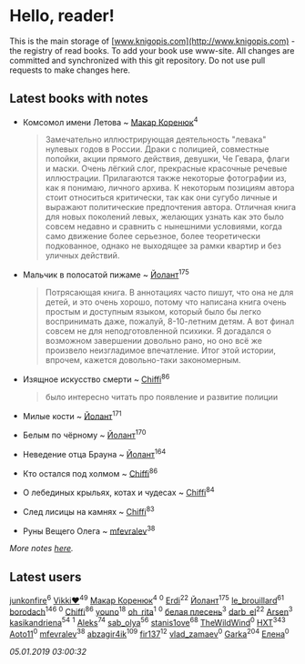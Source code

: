# Hello, reader!
This is the main storage of [www.knigopis.com](http://www.knigopis.com) - the registry of read books.
To add your book use www-site. All changes are committed and synchronized with this git repository.
Do not use pull requests to make changes here.


## Latest books with notes
* Комсомол имени Летова ~ [Макар Коренюк](users/126/126368737-vkontakte)<sup>4</sup>
    > Замечательно иллюстрирующая деятельность "левака" нулевых годов в России. Драки с полицией, совместные попойки, акции прямого действия, девушки, Че Гевара, флаги и маски. Очень лёгкий слог, прекрасные красочные речевые иллюстрации. Прилагаются также некоторые фотографии из, как я понимаю, личного архива.
    > К некоторым позициям автора стоит относиться критически, так как они сугубо личные и выражают политические предпочтения автора. 
    > Отличная книга для новых поколений левых, желающих узнать как это было совсем недавно и сравнить с нынешними условиями, когда само движение более серьезное, более теоретически подкованное, однако не выходящее за рамки квартир и без уличных действий.

* Мальчик в полосатой пижаме ~ [Йолант](users/104/104690883692185089260-google)<sup>175</sup>
    > Потрясающая книга. В аннотациях часто пишут, что она не для детей, и это очень хорошо, потому что написана книга очень простым и доступным языком, который было бы легко воспринимать даже, пожалуй, 8-10-летним детям. А вот финал совсем не для неподготовленной психики. Я догадался о возможном завершении довольно рано, но оно всё же произвело неизгладимое впечатление. Итог этой истории, впрочем, кажется довольно-таки закономерным.

* Изящное искусство смерти ~ [Chiffi](users/105/105831994080785626680-google)<sup>86</sup>
    > было интересно читать про появление и развитие полиции

* Милые кости ~ [Йолант](users/104/104690883692185089260-google)<sup>171</sup>

* Белым по чёрному ~ [Йолант](users/104/104690883692185089260-google)<sup>170</sup>

* Неведение отца Брауна ~ [Йолант](users/104/104690883692185089260-google)<sup>164</sup>

* Кто остался под холмом ~ [Chiffi](users/105/105831994080785626680-google)<sup>86</sup>

* О лебединых крыльях,  котах и чудесах ~ [Chiffi](users/105/105831994080785626680-google)<sup>84</sup>

* След лисицы на камнях ~ [Chiffi](users/105/105831994080785626680-google)<sup>83</sup>

* Руны Вещего Олега ~ [mfevralev](users/140/140966150-vkontakte)<sup>38</sup>


_More notes [here](latest_books_with_notes.md)._


## Latest users
[junkonfire](users/260/260337584-vkontakte)<sup>6</sup> 
[Vikki❤️](users/178/17876169737876636605-mailru)<sup>49</sup> 
[Макар Коренюк](users/126/126368737-vkontakte)<sup>4</sup> 
[](users/105/105554907015920541510-google)<sup>0</sup> 
[Erdi](users/104/104289450206538776186-googleplus)<sup>22</sup> 
[Йолант](users/104/104690883692185089260-google)<sup>175</sup> 
[le_brouillard](users/133/13330781-vkontakte)<sup>61</sup> 
[borodach](users/157/15706320-vkontakte)<sup>146</sup> 
[](users/361/361797-vkontakte)<sup>0</sup> 
[Chiffi](users/105/105831994080785626680-google)<sup>86</sup> 
[youno](users/302/302928912-vkontakte)<sup>18</sup> 
[oh_rita](users/970/970096083201538-facebook)<sup>1</sup> 
[](users/116/116821443168944055238-google)<sup>0</sup> 
[белая плесень](users/104/104448632954411726505-google)<sup>3</sup> 
[darb_el](users/184/184135339-vkontakte)<sup>22</sup> 
[Arsen](users/156/1568541956547705-facebook)<sup>3</sup> 
[kasikandriena](users/152/152488954-vkontakte)<sup>54</sup> 
[](users/262/262062207519652-facebook)<sup>1</sup> 
[Aleks](users/117/117835844513813219393-google)<sup>74</sup> 
[sab_olya](users/139/139338401-vkontakte)<sup>56</sup> 
[stanis1ove](users/590/59066959-vkontakte)<sup>68</sup> 
[TheWildWind](users/111/111315067034891051533-google)<sup>0</sup> 
[HXT](users/100/100002563462782-facebook)<sup>343</sup> 
[Aoto11](users/481/481972371-vkontakte)<sup>0</sup> 
[mfevralev](users/140/140966150-vkontakte)<sup>38</sup> 
[abzagir4ik](users/362/3621623-vkontakte)<sup>109</sup> 
[fir137](users/176/176805114-yandex)<sup>12</sup> 
[vlad_zamaev](users/122/122014636-vkontakte)<sup>0</sup> 
[Garka](users/115/115753719718250012620-google)<sup>204</sup> 
[Елена](users/210/2106329609426574-facebook)<sup>0</sup> 


_05.01.2019 03:00:32_
